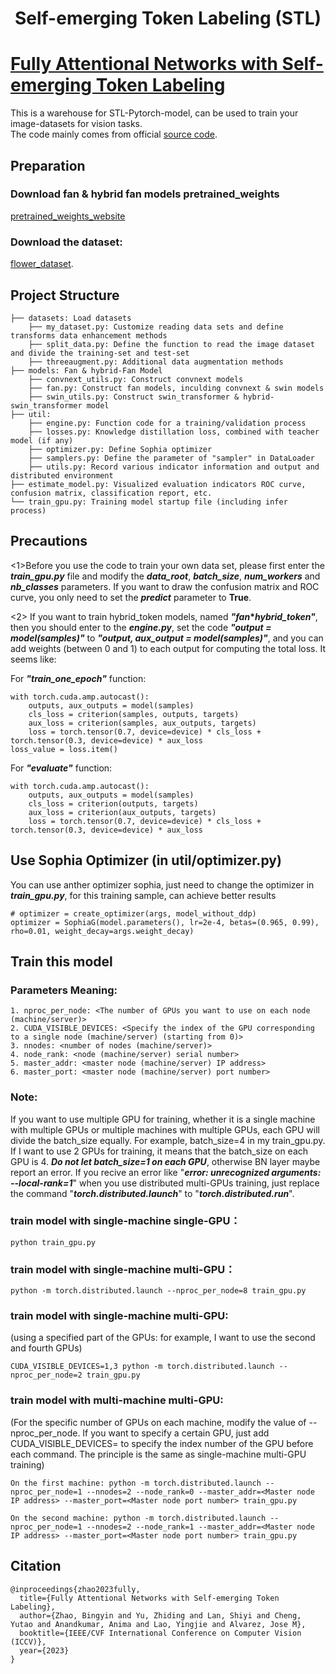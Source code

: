 <h1 align='center'>Self-emerging Token Labeling (STL)</h1>

# [Fully Attentional Networks with Self-emerging Token Labeling](https://arxiv.org/pdf/2401.03844.pdf)
This is a warehouse for STL-Pytorch-model, can be used to train your image-datasets for vision tasks.  
The code mainly comes from official [source code](https://github.com/NVlabs/STL).  

## Preparation
### Download fan & hybrid fan models pretrained_weights
[pretrained_weights_website](https://github.com/NVlabs/STL)
### Download the dataset: 
[flower_dataset](https://www.kaggle.com/datasets/alxmamaev/flowers-recognition).

## Project Structure
```
├── datasets: Load datasets
    ├── my_dataset.py: Customize reading data sets and define transforms data enhancement methods
    ├── split_data.py: Define the function to read the image dataset and divide the training-set and test-set
    ├── threeaugment.py: Additional data augmentation methods
├── models: Fan & hybrid-Fan Model
    ├── convnext_utils.py: Construct convnext models
    ├── fan.py: Construct fan models, inculding convnext & swin models
    ├── swin_utils.py: Construct swin_transformer & hybrid-swin_transformer model
├── util:
    ├── engine.py: Function code for a training/validation process
    ├── losses.py: Knowledge distillation loss, combined with teacher model (if any)
    ├── optimizer.py: Define Sophia optimizer
    ├── samplers.py: Define the parameter of "sampler" in DataLoader
    ├── utils.py: Record various indicator information and output and distributed environment
├── estimate_model.py: Visualized evaluation indicators ROC curve, confusion matrix, classification report, etc.
└── train_gpu.py: Training model startup file (including infer process)
```

## Precautions
<1>Before you use the code to train your own data set, please first enter the ___train_gpu.py___ file and modify the ___data_root___, ___batch_size___, ___num_workers___ and ___nb_classes___ parameters. If you want to draw the confusion matrix and ROC curve, you only need to set the ___predict___ parameter to __True__.  

<2> If you want to train hybrid_token models, named ___"fan_*_hybrid_token"___, then you should enter to the ___engine.py___, set the code ___"output = model(samples)"___ to ___"output, aux_output = model(samples)"___, and you can add weights (between 0 and 1) to each output for computing the total loss. It seems like:

For ___"train_one_epoch"___ function: 
```
with torch.cuda.amp.autocast():
    outputs, aux_outputs = model(samples)
    cls_loss = criterion(samples, outputs, targets)
    aux_loss = criterion(samples, aux_outputs, targets)
    loss = torch.tensor(0.7, device=device) * cls_loss + torch.tensor(0.3, device=device) * aux_loss
loss_value = loss.item()
```

For ___"evaluate"___ function: 
```
with torch.cuda.amp.autocast():
    outputs, aux_outputs = model(samples)
    cls_loss = criterion(outputs, targets)
    aux_loss = criterion(aux_outputs, targets)
    loss = torch.tensor(0.7, device=device) * cls_loss + torch.tensor(0.3, device=device) * aux_loss
```

## Use Sophia Optimizer (in util/optimizer.py)
You can use anther optimizer sophia, just need to change the optimizer in ___train_gpu.py___, for this training sample, can achieve better results
```
# optimizer = create_optimizer(args, model_without_ddp)
optimizer = SophiaG(model.parameters(), lr=2e-4, betas=(0.965, 0.99), rho=0.01, weight_decay=args.weight_decay)
```

## Train this model

### Parameters Meaning:
```
1. nproc_per_node: <The number of GPUs you want to use on each node (machine/server)>
2. CUDA_VISIBLE_DEVICES: <Specify the index of the GPU corresponding to a single node (machine/server) (starting from 0)>
3. nnodes: <number of nodes (machine/server)>
4. node_rank: <node (machine/server) serial number>
5. master_addr: <master node (machine/server) IP address>
6. master_port: <master node (machine/server) port number>
```
### Note: 
If you want to use multiple GPU for training, whether it is a single machine with multiple GPUs or multiple machines with multiple GPUs, each GPU will divide the batch_size equally. For example, batch_size=4 in my train_gpu.py. If I want to use 2 GPUs for training, it means that the batch_size on each GPU is 4. ___Do not let batch_size=1 on each GPU___, otherwise BN layer maybe report an error. If you recive an error like "___error: unrecognized arguments: --local-rank=1___" when you use distributed multi-GPUs training, just replace the command "___torch.distributed.launch___" to "___torch.distributed.run___".

### train model with single-machine single-GPU：
```
python train_gpu.py
```

### train model with single-machine multi-GPU：
```
python -m torch.distributed.launch --nproc_per_node=8 train_gpu.py
```

### train model with single-machine multi-GPU: 
(using a specified part of the GPUs: for example, I want to use the second and fourth GPUs)
```
CUDA_VISIBLE_DEVICES=1,3 python -m torch.distributed.launch --nproc_per_node=2 train_gpu.py
```

### train model with multi-machine multi-GPU:
(For the specific number of GPUs on each machine, modify the value of --nproc_per_node. If you want to specify a certain GPU, just add CUDA_VISIBLE_DEVICES= to specify the index number of the GPU before each command. The principle is the same as single-machine multi-GPU training)
```
On the first machine: python -m torch.distributed.launch --nproc_per_node=1 --nnodes=2 --node_rank=0 --master_addr=<Master node IP address> --master_port=<Master node port number> train_gpu.py

On the second machine: python -m torch.distributed.launch --nproc_per_node=1 --nnodes=2 --node_rank=1 --master_addr=<Master node IP address> --master_port=<Master node port number> train_gpu.py
```

## Citation
```
@inproceedings{zhao2023fully,
  title={Fully Attentional Networks with Self-emerging Token Labeling},
  author={Zhao, Bingyin and Yu, Zhiding and Lan, Shiyi and Cheng, Yutao and Anandkumar, Anima and Lao, Yingjie and Alvarez, Jose M},
  booktitle={IEEE/CVF International Conference on Computer Vision (ICCV)},
  year={2023}
}
```
